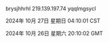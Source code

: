 brysjhhrhl 219.139.197.74 yqqlmgsycl

2024年 10月 27日 星期日 04:10:01 CST

2024年 10月 26日 星期六 20:10:02 GMT
